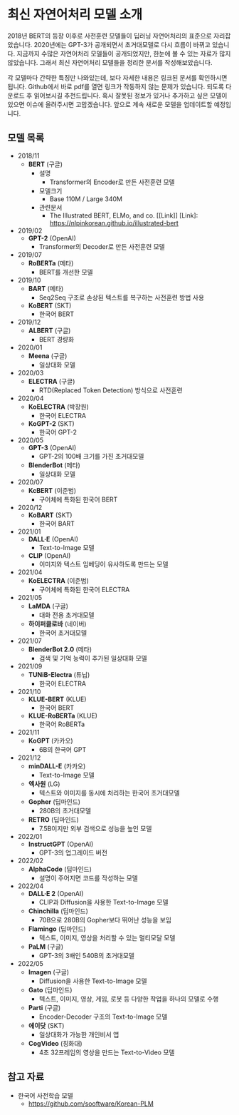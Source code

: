 # 최신 자연어처리 모델 소개

2018년 BERT의 등장 이후로 사전훈련 모델들이 딥러닝 자연어처리의 표준으로 자리잡았습니다. 2020년에는 GPT-3가 공개되면서 초거대모델로 다시 흐름이 바뀌고 있습니다. 지금까지 수많은 자연어처리 모델들이 공개되었지만, 한눈에 볼 수 있는 자료가 많지 않았습니다. 그래서 최신 자연어처리 모델들을 정리한 문서를 작성해보았습니다.

각 모델마다 간략한 특징만 나와있는데, 보다 자세한 내용은 링크된 문서를 확인하시면 됩니다. Github에서 바로 pdf를 열면 링크가 작동하지 않는 문제가 있습니다. 되도록 다운로드 후 읽어보시길 추천드립니다. 혹시 잘못된 정보가 있거나 추가하고 싶은 모델이 있으면 이슈에 올려주시면 고맙겠습니다. 앞으로 계속 새로운 모델을 업데이트할 예정입니다.


## 모델 목록
- 2018/11
  - **BERT** (구글)
    - 설명
      - Transformer의 Encoder로 만든 사전훈련 모델
    - 모델크기
      - Base 110M / Large 340M
    - 관련문서
      - The Illustrated BERT, ELMo, and co. [[Link]]
      [Link]: https://nlpinkorean.github.io/illustrated-bert
- 2019/02
  - **GPT-2** (OpenAI)
    - Transformer의 Decoder로 만든 사전훈련 모델
- 2019/07
  - **RoBERTa** (메타)
    - BERT를 개선한 모델
- 2019/10
  - **BART** (메타)
    - Seq2Seq 구조로 손상된 텍스트를 복구하는 사전훈련 방법 사용
  - **KoBERT** (SKT)
    - 한국어 BERT
- 2019/12
  - **ALBERT** (구글)
    - BERT 경량화
- 2020/01
  - **Meena** (구글)
    - 일상대화 모델
- 2020/03
  - **ELECTRA** (구글)
    - RTD(Replaced Token Detection) 방식으로 사전훈련
- 2020/04
  - **KoELECTRA** (박장원)
    - 한국어 ELECTRA
  - **KoGPT-2** (SKT)
    - 한국어 GPT-2
- 2020/05
  - **GPT-3** (OpenAI)
    - GPT-2의 100배 크기를 가진 초거대모델
  - **BlenderBot** (메타)
    - 일상대화 모델
- 2020/07
  - **KcBERT** (이준범)
    - 구어체에 특화된 한국어 BERT
- 2020/12
  - **KoBART** (SKT)
    - 한국어 BART
- 2021/01
  - **DALL·E** (OpenAI)
    - Text-to-Image 모델
  - **CLIP** (OpenAI)
    - 이미지와 텍스트 임베딩이 유사하도록 만드는 모델
- 2021/04
  - **KoELECTRA** (이준범)
    - 구어체에 특화된 한국어 ELECTRA
- 2021/05
  - **LaMDA** (구글)
    - 대화 전용 초거대모델
  - **하이퍼클로바** (네이버)
    - 한국어 초거대모델
- 2021/07
  - **BlenderBot 2.0** (메타)
    - 검색 및 기억 능력이 추가된 일상대화 모델
- 2021/09
  - **TUNiB-Electra** (튜닙)
    - 한국어 ELECTRA
- 2021/10
  - **KLUE-BERT** (KLUE)
    - 한국어 BERT
  - **KLUE-RoBERTa** (KLUE)
    - 한국어 RoBERTa
- 2021/11
  - **KoGPT** (카카오)
    - 6B의 한국어 GPT
- 2021/12
  - **minDALL-E** (카카오)
    - Text-to-Image 모델
  - **엑사원** (LG)
    - 텍스트와 이미지를 동시에 처리하는 한국어 초거대모델
  - **Gopher** (딥마인드)
    - 280B의 초거대모델
  - **RETRO** (딥마인드)
    - 7.5B이지만 외부 검색으로 성능을 높인 모델
- 2022/01
  - **InstructGPT** (OpenAI)
    - GPT-3의 업그레이드 버전
- 2022/02
  - **AlphaCode** (딥마인드)
    - 설명이 주어지면 코드를 작성하는 모델
- 2022/04
  - **DALL·E 2** (OpenAI)
    - CLIP과 Diffusion을 사용한 Text-to-Image 모델
  - **Chinchilla** (딥마인드)
    - 70B으로 280B의 Gopher보다 뛰어난 성능을 보임
  - **Flamingo** (딥마인드)
    - 텍스트, 이미지, 영상을 처리할 수 있는 멀티모달 모델
  - **PaLM** (구글)
    - GPT-3의 3배인 540B의 초거대모델
- 2022/05
  - **Imagen** (구글)
    - Diffusion을 사용한 Text-to-Image 모델
  - **Gato** (딥마인드)
    - 텍스트, 이미지, 영상, 게임, 로봇 등 다양한 작업을 하나의 모델로 수행
  - **Parti** (구글)
    - Encoder-Decoder 구조의 Text-to-Image 모델
  - **에이닷** (SKT)
    - 일상대화가 가능한 개인비서 앱
  - **CogVideo** (칭화대)
    - 4초 32프레임의 영상을 만드는 Text-to-Video 모델


## 참고 자료
- 한국어 사전학습 모델
  - https://github.com/sooftware/Korean-PLM
